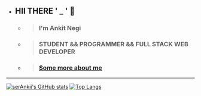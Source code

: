 - ## HII THERE  ' _ ' 👋


  - >  ### I'm **Ankit Negi** 
  - >  ### STUDENT && PROGRAMMER && FULL STACK WEB DEVELOPER
  - >  ### [Some more about me](https://bio.link/serAnkii/)
 
 ***
[![serAnkii's GitHub stats](https://github-readme-stats.vercel.app/api?username=serAnkii&count_private=true&show_icons=true&theme=tokyonight)](https://github.com/serAnkii/serAnkii/blob/main/README.md)
[![Top Langs](https://github-readme-stats.vercel.app/api/top-langs/?username=ishibi&count_private=true)](https://github.com/serAnkii/)

